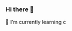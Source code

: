 ### Hi there 👋
🌱 I’m currently learning c
<!--
**Jacky27375/Jacky27375** is a ✨ _special_ ✨ repository because its `README.md` (this file) appears on your GitHub profile.
- 

